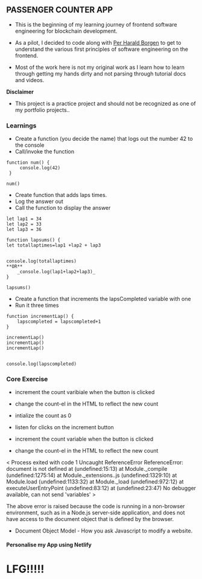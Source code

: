 ## PASSENGER COUNTER APP

* This is the beginning of my learning journey of frontend software engineering for blockchain development.

* As a pilot,  I decided to code along with [Per Harald Borgen](https://scrimba.com/learn/learnjavascript) to get to understand the various first principles of software engineering on the frontend. 

* Most of the work here is not my original work as I learn how to learn through getting my hands dirty and not parsing through tutorial docs and videos.


**Disclaimer** 
- This project is a practice project and should not be recognized as one of my portfolio projects..

### Learnings 
-  Create a function (you decide the name) that logs out the number 42 to the console
-  Call/invoke the function

``` 
function num() {
     console.log(42)
 }

num()
```

- Create function that adds laps times.
- Log the answer out 
- Call the function to display the answer
```
let lap1 = 34
let lap2 = 33
let lap3 = 36

function lapsums() {
let totallaptimes=lap1 +lap2 + lap3


console.log(totallaptimes)
**OR**
    _console.log(lap1+lap2+lap3)_
}

lapsums()
```

- Create a function that increments the lapsCompleted variable with one
- Run it three times 


```let lapscompleted = 0 
function incrementLap() {
    lapscompleted = lapscompleted+1
}

incrementLap()
incrementLap()
incrementLap()


console.log(lapscompleted)
```

 ### Core Exercise

- increment the count varibiale when the button is clicked
- change the count-el in the HTML to reflect the new count 



- intialize the count as 0
- listen for clicks on the increment button
- increment the count variable when the button is clicked
- change the count-el in the HTML to reflect the new count


< Process exited with code 1
Uncaught ReferenceError ReferenceError: document is not defined
    at <anonymous> (undefined:15:13)
    at Module._compile (undefined:1275:14)
    at Module._extensions..js (undefined:1329:10)
    at Module.load (undefined:1133:32)
    at Module._load (undefined:972:12)
    at executeUserEntryPoint (undefined:83:12)
    at <anonymous> (undefined:23:47)
No debugger available, can not send 'variables' >

The above error is raised because the code is running in a non-browser environment, such as in a Node.js server-side application, and does not have access to the document object that is defined by the browser.


- Document Object Model - How you ask Javascript to modify a website.


#### Personalise my App using Netlify

# LFG!!!!!

